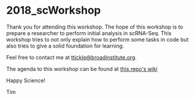 # 2018_scWorkshop

Thank you for attending this workshop. The hope of this workshop is to prepare a researcher to perform initial analysis in scRNA-Seq. This workshop tries to not only explain how to perform some tasks in code but also tries to give a solid foundation for learning.

Feel free to contact me at ttickle@broadinstitute.org.

The agenda to this workshop can be found at [this repo's wiki](https://github.com/TimothyTickle/2018_scWorkshop/wiki)

Happy Science!

Tim
